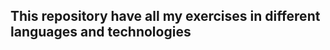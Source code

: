 <!-- ABOUT THE PROJECT -->
## This repository have all my exercises in different languages and technologies


